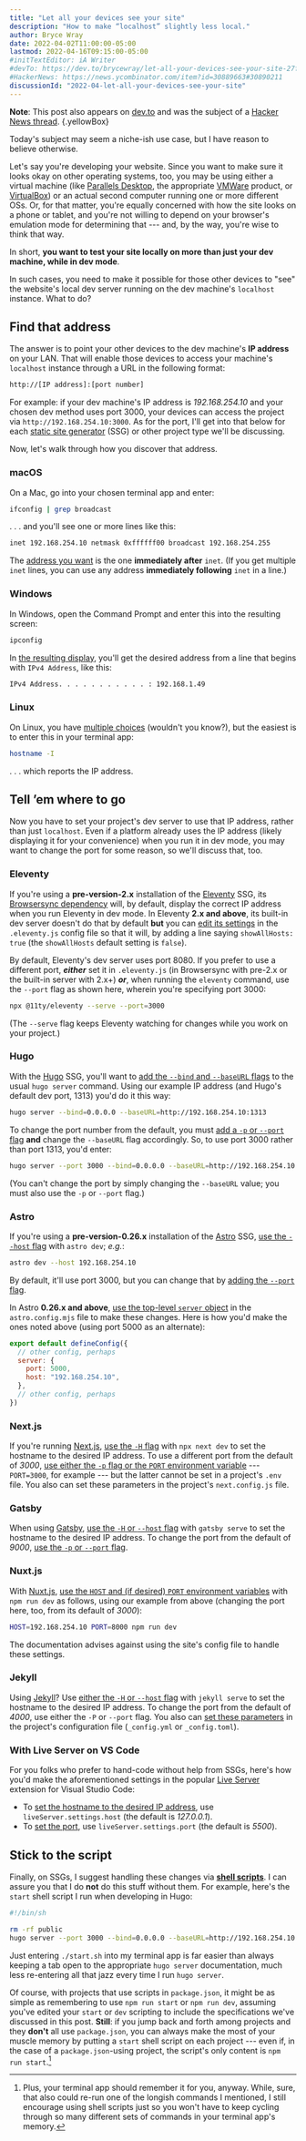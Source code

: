 ```yaml
---
title: "Let all your devices see your site"
description: "How to make “localhost” slightly less local."
author: Bryce Wray
date: 2022-04-02T11:00:00-05:00
lastmod: 2022-04-16T09:15:00-05:00
#initTextEditor: iA Writer
#devTo: https://dev.to/brycewray/let-all-your-devices-see-your-site-27fd
#HackerNews: https://news.ycombinator.com/item?id=30889663#30890211
discussionId: "2022-04-let-all-your-devices-see-your-site"
---
```


**Note**: This post also appears on [dev.to](https://dev.to/brycewray/let-all-your-devices-see-your-site-27fd) and was the subject of a [Hacker News thread](https://news.ycombinator.com/item?id=30889663).
{.yellowBox}

Today's subject may seem a niche-ish use case, but I have reason to believe otherwise.

Let's say you're developing your website. Since you want to make sure it looks okay on other operating systems, too, you may be using either a virtual machine (like [Parallels Desktop](https://www.parallels.com/), the appropriate [VMWare](https://www.vmware.com/products/desktop-hypervisor.html) product, or [VirtualBox](https://www.virtualbox.org/)) or an actual second computer running one or more different OSs. Or, for that matter, you're equally concerned with how the site looks on a phone or tablet, and you're not willing to depend on your browser's emulation mode for determining that --- and, by the way, you're wise to think that way.

In short, **you want to test your site locally on more than just your dev machine, while in dev mode**.

In such cases, you need to make it possible for those other devices to "see" the website's local dev server running on the dev machine's `localhost` instance. What to do?

## Find that address

The answer is to point your other devices to the dev machine's **IP address** on your LAN. That will enable those devices to access your machine's `localhost` instance through a URL in the following format:

```bash
http://[IP address]:[port number]
```

For example: if your dev machine's IP address is *192.168.254.10* and your chosen dev method uses port 3000, your devices can access the project via `http://192.168.254.10:3000`. As for the port, I'll get into that below for each [static site generator](https://jamstack.org/generators) (SSG) or other project type we'll be discussing.

Now, let's walk through how you discover that address.

### macOS

On a Mac, go into your chosen terminal app and enter:

```bash
ifconfig | grep broadcast
```

.&nbsp;.&nbsp;. and you'll see one or more lines like this:

```bash
inet 192.168.254.10 netmask 0xffffff00 broadcast 192.168.254.255
```

The [address you want](https://tips.tutorialhorizon.com/2016/11/08/get-the-local-ip-address-of-your-mac-via-terminal/) is the one **immediately after** `inet`. (If you get multiple `inet` lines, you can use any address **immediately following** `inet` in a line.)

### Windows

In Windows, open the Command Prompt and enter this into the resulting screen:

```bash
ipconfig
```

In [the resulting display](https://www.businessinsider.com/how-to-find-ip-address-on-windows), you'll get the desired address from a line that begins with `IPv4 Address`, like this:

```bash
IPv4 Address. . . . . . . . . . . : 192.168.1.49
```

### Linux

On Linux, you have [multiple choices](https://phoenixnap.com/kb/how-to-find-ip-address-linux) (wouldn't you know?), but the easiest is to enter this in your terminal app:

```bash
hostname -I
```

.&nbsp;.&nbsp;. which reports the IP address.

## Tell ’em where to go

Now you have to set your project's dev server to use that IP address, rather than just `localhost`. Even if a platform already uses the IP address (likely displaying it for your convenience) when you run it in dev mode, you may want to change the port for some reason, so we'll discuss that, too.

### Eleventy

If you're using a **pre-version-2.x** installation of the [Eleventy](https://11ty.dev) SSG, its [Browsersync dependency](https://www.11ty.dev/docs/watch-serve/) will, by default, display the correct IP address when you run Eleventy in dev mode. In Eleventy **2.x and above**, its built-in dev server doesn't do that by default **but** you can [edit its settings](https://www.11ty.dev/docs/watch-serve/#eleventy-dev-server) in the `.eleventy.js` config file so that it will, by adding a line saying `showAllHosts: true` (the `showAllHosts` default setting is `false`).

By default, Eleventy's dev server uses port 8080. If you prefer to use a different port, ***either*** set it in `.eleventy.js` (in Browsersync with pre-2.x or the built-in server with 2.x+) ***or***, when running the `eleventy` command, use the `--port` flag as shown here, wherein you're specifying port 3000:

```bash
npx @11ty/eleventy --serve --port=3000
```

(The `--serve` flag keeps Eleventy watching for changes while you work on your project.)

### Hugo

With the [Hugo](https://gohugo.io) SSG, you'll want to [add the `--bind` and `--baseURL` flags](https://gohugo.io/commands/hugo_server/#options) to the usual `hugo server` command. Using our example IP address (and Hugo's default dev port, 1313) you'd do it this way:

```bash
hugo server --bind=0.0.0.0 --baseURL=http://192.168.254.10:1313
```

To change the port number from the default, you must [add a `-p` or `--port` flag](https://gohugo.io/commands/hugo_server/#options) **and** change the `--baseURL` flag accordingly. So, to use port 3000 rather than port 1313, you'd enter:

```bash
hugo server --port 3000 --bind=0.0.0.0 --baseURL=http://192.168.254.10:3000
```

(You can't change the port by simply changing the `--baseURL` value; you must also use the `-p` or `--port` flag.)

### Astro

If you're using a **pre-version-0.26.x** installation of the [Astro](https://astro.build) SSG, [use the `--host` flag](https://docs.astro.build/en/reference/cli-reference/#astro-dev) with `astro dev`; *e.g.*:

```bash
astro dev --host 192.168.254.10
```

By default, it'll use port 3000, but you can change that by [adding the `--port` flag](https://docs.astro.build/en/reference/cli-reference/#astro-dev).

In Astro **0.26.x and above**, [use the top-level `server` object](https://docs.astro.build/en/reference/configuration-reference/#server-options) in the `astro.config.mjs` file to make these changes. Here is how you'd make the ones noted above (using port 5000 as an alternate):

```js
export default defineConfig({
  // other config, perhaps
  server: {
    port: 5000,
    host: "192.168.254.10",
  },
  // other config, perhaps
})

```

### Next.js

If you're running [Next.js](https://nextjs.org), [use the `-H` flag](https://nextjs.org/docs/api-reference/cli#development) with `npx next dev` to set the hostname to the desired IP address. To use a different port from the default of *3000*, [use either the `-p` flag or the `PORT` environment variable](https://nextjs.org/docs/api-reference/cli#development) --- `PORT=3000`, for example --- but the latter cannot be set in a project's `.env` file. You also can set these parameters in the project's `next.config.js` file.

### Gatsby

When using [Gatsby](https://gatsbyjs.com), [use the `-H` or `--host` flag](https://www.gatsbyjs.com/docs/reference/gatsby-cli/#serve) with `gatsby serve` to set the hostname to the desired IP address. To change the port from the default of *9000*, [use the `-p` or `--port` flag](https://www.gatsbyjs.com/docs/reference/gatsby-cli/#serve).

### Nuxt.js

With [Nuxt.js](https://nuxtjs.org), [use the `HOST` and (if desired) `PORT` environment variables](https://nuxtjs.org/docs/features/configuration#edit-host-and-port) with `npm run dev` as follows, using our example from above (changing the port here, too, from its default of *3000*):

```bash
HOST=192.168.254.10 PORT=8000 npm run dev
```

The documentation advises against using the site's config file to handle these settings.

### Jekyll

Using [Jekyll](https://jekyllrb.com)? Use [either the `-H` or `--host` flag](https://jekyllrb.com/docs/configuration/options/#serve-command-options) with `jekyll serve` to set the hostname to the desired IP address. To change the port from the default of *4000*, use either the `-P` or `--port` flag. You also can [set these parameters](https://jekyllrb.com/docs/configuration/options/#serve-command-options) in the project's configuration file (`_config.yml` or `_config.toml`).

### With Live Server on VS Code

For you folks who prefer to hand-code without help from SSGs, here's how you'd make the aforementioned settings in the popular [Live Server](https://marketplace.visualstudio.com/items?itemName=ritwickdey.LiveServer) extension for Visual Studio Code:

- To [set the hostname to the desired IP address](https://github.com/ritwickdey/vscode-live-server/blob/HEAD/docs/settings.md), use `liveServer.settings.host` (the default is *127.0.0.1*).
- To [set the port](https://github.com/ritwickdey/vscode-live-server/blob/HEAD/docs/settings.md), use `liveServer.settings.port` (the default is *5500*).

## Stick to the script

Finally, on SSGs, I suggest handling these changes via [**shell scripts**](https://www.shellscript.sh/). I can assure you that I do **not** do this stuff without them. For example, here's the `start` shell script I run when developing in Hugo:

```bash
#!/bin/sh

rm -rf public
hugo server --port 3000 --bind=0.0.0.0 --baseURL=http://192.168.254.10:3000 --buildFuture --panicOnWarning --disableFastRender --forceSyncStatic --gc

```

Just entering `./start.sh` into my terminal app is far easier than always keeping a tab open to the appropriate `hugo server` documentation, much less re-entering all that jazz every time I run `hugo server`.

Of course, with projects that use scripts in `package.json`, it might be as simple as remembering to use `npm run start` or `npm run dev`, assuming you've edited your `start` or `dev` scripting to include the specifications we've discussed in this post. **Still**: if you jump back and forth among projects and they **don't** all use `package.json`, you can always make the most of your muscle memory by putting a `start` shell script on each project --- even if, in the case of a `package.json`-using project, the script's only content is `npm run start`.[^terminalRemember]

[^terminalRemember]: Plus, your terminal app should remember it for you, anyway. While, sure, that also could re-run one of the longish commands I mentioned, I still encourage using shell scripts just so you won't have to keep cycling through so many different sets of commands in your terminal app's memory.
